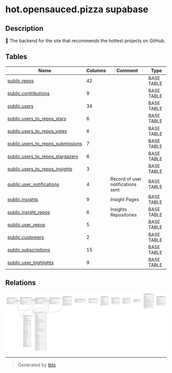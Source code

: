 # hot.opensauced.pizza supabase

## Description

🍕 The backend for the site that recommends the hottest projects on GitHub.

## Tables

| Name                                                                      | Columns | Comment                           | Type       |
| ------------------------------------------------------------------------- | ------- | --------------------------------- | ---------- |
| [public.repos](public.repos.md)                                           | 42      |                                   | BASE TABLE |
| [public.contributions](public.contributions.md)                           | 9       |                                   | BASE TABLE |
| [public.users](public.users.md)                                           | 34      |                                   | BASE TABLE |
| [public.users_to_repos_stars](public.users_to_repos_stars.md)             | 6       |                                   | BASE TABLE |
| [public.users_to_repos_votes](public.users_to_repos_votes.md)             | 6       |                                   | BASE TABLE |
| [public.users_to_repos_submissions](public.users_to_repos_submissions.md) | 7       |                                   | BASE TABLE |
| [public.users_to_repos_stargazers](public.users_to_repos_stargazers.md)   | 6       |                                   | BASE TABLE |
| [public.users_to_repos_insights](public.users_to_repos_insights.md)       | 3       |                                   | BASE TABLE |
| [public.user_notifications](public.user_notifications.md)                 | 4       | Record of user notifications sent | BASE TABLE |
| [public.insights](public.insights.md)                                     | 9       | Insight Pages                     | BASE TABLE |
| [public.insight_repos](public.insight_repos.md)                           | 6       | Insights Repositories             | BASE TABLE |
| [public.user_repos](public.user_repos.md)                                 | 5       |                                   | BASE TABLE |
| [public.customers](public.customers.md)                                   | 2       |                                   | BASE TABLE |
| [public.subscriptions](public.subscriptions.md)                           | 15      |                                   | BASE TABLE |
| [public.user_highlights](public.user_highlights.md)                       | 9       |                                   | BASE TABLE |

## Relations

![er](schema.svg)

---

> Generated by [tbls](https://github.com/k1LoW/tbls)
